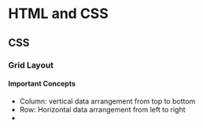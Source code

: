 # HTML and CSS

## CSS

### Grid Layout

#### Important Concepts

- Column: vertical data arrangement from top to bottom
- Row: Horizontal data arrangement from left to right
- 